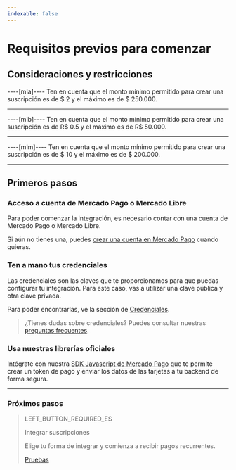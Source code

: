 ```yaml
---
indexable: false
---
```


# Requisitos previos para comenzar

## Consideraciones y restricciones

----[mla]----
Ten en cuenta que el monto mínimo permitido para crear una suscripción es de $ 2 y el máximo es de $ 250.000.

------------

----[mlb]----
Ten en cuenta que el monto mínimo permitido para crear una suscripción es de R$ 0.5 y el máximo es de R$ 50.000.

------------

----[mlm]----
Ten en cuenta que el monto mínimo permitido para crear una suscripción es de $ 10 y el máximo es de $ 200.000.

------------

## Primeros pasos

### Acceso a cuenta de Mercado Pago o Mercado Libre
Para poder comenzar la integración, es necesario contar con una cuenta de Mercado Pago o Mercado Libre.

Si aún no tienes una, puedes <a href="https://www.mercadopago[FAKER][URL][DOMAIN]/" target="_blank">crear una cuenta en Mercado Pago</a> cuando quieras.

### Ten a mano tus credenciales

Las credenciales son las claves que te proporcionamos para que puedas configurar tu integración. Para este caso, vas a utilizar una clave pública y otra clave privada.

Para poder encontrarlas, ve la sección de <a href="https://www.mercadopago[FAKER][URL][DOMAIN]/account/credentials/" target="_blank">Credenciales</a>.

>¿Tienes dudas sobre credenciales? Puedes consultar nuestras <a href="https://www.mercadopago[FAKER][URL][DOMAIN]/developers/es/support/" target="_blank">preguntas frecuentes</a>.


### Usa nuestras librerías oficiales

Intégrate con nuestra <a href="https://www.mercadopago[FAKER][URL][DOMAIN]/developers/es/guides/sdks" target="_blank">SDK Javascript de Mercado Pago</a>  que te permite crear un token de pago y enviar los datos de las tarjetas a tu backend de forma segura. 


------------
### Próximos pasos
> LEFT_BUTTON_REQUIRED_ES
>
> Integrar suscripciones
>
> Elige tu forma de integrar y comienza a recibir pagos recurrentes.
>
> [Pruebas](http://www.mercadopago[FAKER][URL][DOMAIN]/developers/es/guides/online-payments/subscriptions/integration/)
